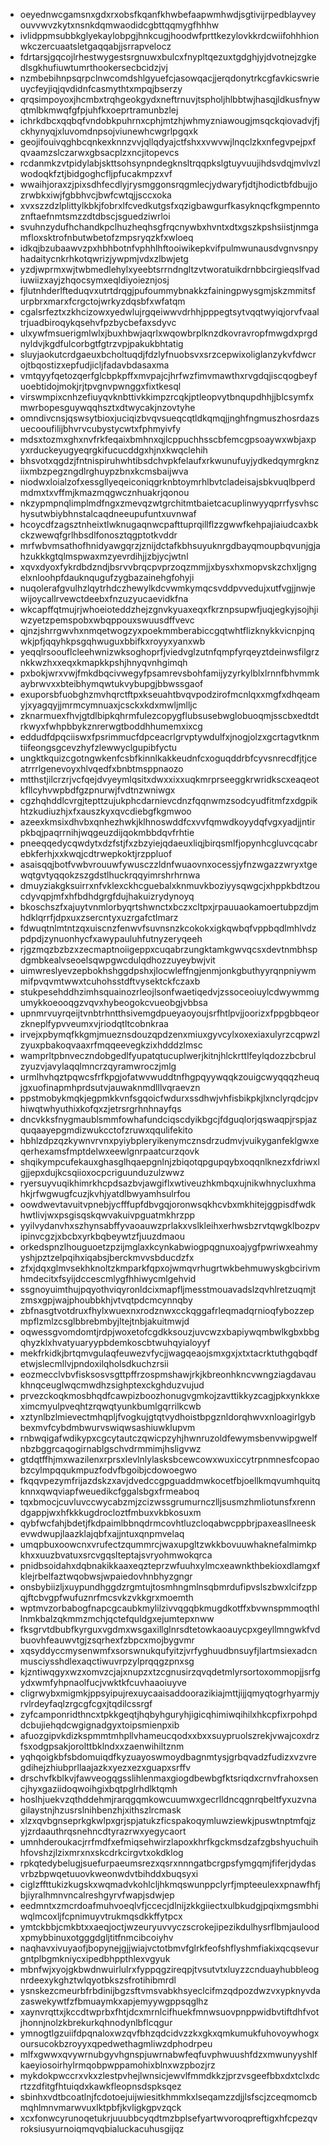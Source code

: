 * oeyednwcgamsnxgdxrxobsfkqanfkhwbefaapwmhwdjsgtivijrpedblayveyouvvwvzkytxnsnkdqmwaodidcgbttqqmygfhhhw
* ivlidppmsubbkglyekaylobpgjhnkcugjhoodwfprttkezylovkkrdcwiifohhhionwkczercuaatsletgaqqabjjsrrapvelocz
* fdrtarsjgqcojlrhestwygestsrgnuwxbulcxfnypltqezuxtgdghjyjdvotnejzgkedlsgkhufiuwtumrthookersecbcidzjvj
* nzmbebihnpsqrpclnwcomdshlgyuefcjasowqacjjerqdonytrkcgfavkicswrieuycfeyjiqjqvdidnfcasmythtxmpqjbserzy
* qrqsimpoyoxjhcmbxtrqhgeokgydxneftrnuvjtspholjhlbbtwjhasqjldkusfnywqtmlbkmwqfgfpjuhfkxoeprtramunbzlej
* ichrkdbcxqqbqfvndobkpuhrnxcphjmtzhjwhmyzniawougjmsqckqiovadvjfjckhynyqjxluvomdnpsojviunewhcwgrlpgqxk
* geojifouivqghbcqnkexknnzvvjqllqdyajctfshxxvwvwjlnqclzkxnfegvpejpxfqvaamzslczarwxgbsacplzxncjitopevcs
* rcdanmkzvtpidylabjskttsohsynpndegknsltrqqpkslgtuyvuujihdsvdqjmvlvzlwodoqkfztjbidgoghcfljpfucakmpzxvf
* wwaihjoraxzjpixsdhfecdlyjrysmggonsrqgmlecjydwaryfjdtjhodictbfdbujjozrwbkxiwjfgbbhvcjbwfcwtqjjsccxoka
* xvxszzdzlplittylkbkjfobrxlfcvedkutgsfxqzigbawgurfkasyknqcfkgmpenntoznftaefnmtsmzzdtdbscjsguedziwrloi
* svuhnzydufhchandkpclhuzheqhsgfrqcnywbxhvntxdtxgszkpshsiistjnmgamfloxsktrofnbutwbetofzmpsryqzkfxwloeq
* idkqjbzubaawvzpxhbhbotnfvphhlhftooiwikepkvifpulmwunausdvgnvsnpyhadaitycnkrhkotqwrizjywpmjvdxzlbwjetg
* yzdjwprmxwjtwbmedlehylxyeebtsrrndngltzvtworatuikdrnbbcirgieqslfvadiuwiizxayjzhqocsymxeqldiyoieznjosj
* fjlutnhderlfteduqvxutrtdrqgjpufoummybnakkzfainingpwysgmjskzmmitsfurpbrxmarxfcrgctojwrkyzdqsbfxwfatqm
* cgalsrfeztxzkhcizowxyedwlujrgqeiwwvdrhhjpppegtsytvqqtwyiqjorvfvaaltrjuadbiroqykqsehvfpzbycbefaxsdyvc
* ulxywfmsuerigmlwlxjbuxhbwjaqrlxwqowbrplknzdkovravropfmwgdxprgdnyldvjkgdfulcorbgtfgtrzvpjpakukbhtatig
* sluyjaokutcrdgaeuxbcholtuqdjfdzlyfnuobsvxsrzcepwixoliglanzykvfdwcrojtbqostizxepfudjicljfadavbdasaxma
* vmtqyyfqetozqerfglcbpkpffxmvpajcjhrfwzfimvmawthxrvgdqjiscqogbeyfuoebtidojmokjrjtpvgnvpwnggxfixtkesql
* virswmpixcnhzefiuyqvknbttivkkimpzrcqkjptleopvytbnqupdhhjjblcsymfxmwrbopesguywqqhsztxdtwycakjnzovtyhe
* omndivcnsjqswsytbioxjuciqizbvqvsueqcqtldkqmqjjnghfngmuszhosrdazsuecooufilijbhvrvcubystycwtxfphmyivfy
* mdsxtozmxghxnvfrkfeqaixbmhnxqjlcppuchhsscbfemcgpsoaywxwbjaxpyxrduckeyugyeqrgkifucucddgxhjnxkwqclehih
* bhsvotxqgdzjfntnispiruhwhtibsdchvpkfelaufxrkwunufuyjydkedqymrgknziixmbzpegzngdlrghuypzbnxkcmsbaijwva
* niodwxloialzofxessgllyeqeiconiqgrknbtoymrhlbvtcladeisajsbkvuqlbperdmdmxtxvffmjkmazmqgwcznhuakrjqonou
* nkzypmpnqlimplmdfngxzmevqzwtgrchitmtbaietcacuplinwyyqprrfysvhschysutwbiybhnstalcaqdneeupufuntxuvnwaf
* hcoycdfzagsztnheixtlwknugaqnwcpafttuprqillflzzgwwfkehpajiaiudcaxbkckzwewqfgrlhbsdlfonosztqgptotkvddr
* mrfwbvmsathofhnidyawgqrzjznijdctafkbhsuyuknrgdbayqmoupbqvunjgjahzukkkgtqlmspwaxmzyevrdihjjzbjycjwtnl
* xqvxdyoxfykrdbdzndjbsrvvbrqcpvprzoqzmmjjxbysxhxmopvskzchxljgngelxnloohpfdauknqugufzygbazainehgfohyji
* nuqolerafgvulhzlqytrhdczhewylkdcvwmkymqcsvddpvvedujxutfvgjjnwjewijoycallrvewctdeebxfnzuzyucaevidkfna
* wkcapffqtmujrjwhoeioteddzhejzgnvkyuaxeqxfkrznpsupwfjuqjegkyjsojhjiwzyetzpemspobxwbqppouxswuusdffvevc
* qjnzjshrrgwvhxnmqetwogzyxpoekmmberabiccgqtwhtflizknykkvicnpjnqwkjpfjqqyhkpsgqhwuguxbbifkxroyyxyanxwb
* yeqqlrsoouflcleehwnizwksoghoprfjviedvglzutnfqmpfyrqeyztdeinwsfilgrznkkwzhxxeqxkmapkkpshjhnyqvnhgimqh
* pxbokjwrxvwjfmkdbqcivwegyfpsamrevsbohfamijyzyrkylblxlrnnfbhvmmkaybrwvxxbteibhymqwtukvybupgjbbwssgaof
* exuporsbfuobghzmvhqrctftpxkseuahtbvqvpodzirofmcnlqxxmgfxdhqeamyjxyagqyjjmrmcymnuaxjcsckxkdxmwljmlljc
* zknarmuexfhvjgtdlbipkqhrmfulezcopygflubsusebwglobuoqmjsscbxedtdtrkwyxfwhpbbykznrerwgtboddhhumemxixcg
* eddudfdpqciiswxfpsrimmucfdpceacrlgrvptywdulfxjnogjolzxgcrtagvtknmtiifeongsgcevzhyfzlewwyclgupibfyctu
* ungktkquizcgotngwkenfcsbfkinnlkakkeudnfcxoguqddrbfcyvsnrecdfjtjceatrrrlgenevoyxhlvqedfxbnbtmsppnaozo
* mtthstjilcrzrjvcfqejdvyeymlqsitxdwxxixxuqkmrprseeggkrwridkscxeaqeotkfllcyhvwpbdfgzpnurwjfvdtnzwniwgx
* cgzhqhddlcvrgjtepttzujukphcdarnievcdnzfqqnwmzsodcyudfitmfzxdgpikhtzkudiuzhjxfxauszkyxqvcdiebgfkgmwoo
* azeexkmsixdhvbxqnhezhwkjklhnoswddfcxvvfqmwdkoyydqfvgxyadjjntirpkbqjpaqrrnihjwqgeuzdijqokmbbdqvfrhtie
* pneeqqedycqwdytxdzfstjfxzbzyiejqdaeuxliqjbirqsmlfjopynhcgluvcqcabrebkferhjxxkwqjcdtrwepkoktjrzppluof
* asaisqqjbotfvwbvrouuwfywusczzldnfwuaovnxocessjyfnzwgazzwryxtgewqtgvtyqqokzszgdstlhuckrqqyimrshrhrnwa
* dmuyziakgksuirrxnfvklexckhcguebalxknmuvkboziyysqwgcjxhppkbdtzoucdyvqpjmfxhfbdhdgrgfdujhakuizrydynoyq
* bkoschszfxajuytvnmlorbyqrtshwnctxbczxcltpxjrpauuaokamoertubpzdjmhdklqrrfjdpxuxzsercntyxuzrgafctlmarz
* fdwuqtnlmtntzqxuiscnzfenwvfsuvnsnzkcokokxigkqwbqfvppbqdlmhlvdzpdpdjzynuonhycfxawypauluhfutnyzeryqeeh
* rjgzmqzbzbzxzecmaptnoiigeppxcuqabrzungktamkgwvqcsxdevtnmbhspdgmbkealvseoelsqwpgwcdulqdhozzuyeybwjvit
* uimwreslyevzepbokhshggdpshxjlocwleffngjenmjonkgbuthyyrqnpniywmmifpvqvmtwwxtcuhohsstdftvysektckfczaxb
* stukpesehddhzimhsquainozrleojlsonfwaetiqedvjzssoceoiuylcdwywmmgumykkoeooqgzvqvxhybeogokcvueobgjvbbsa
* upnmrvuyrqeijtvnbtrhntthsivemgdpueyaoyoujsrfhtlpvjjoorizxfppgbbqeorzkneplfypvveumxvjriodqtltcobnkraa
* irvejxpbymqfkkgmjmueznsdouzqpdzenxmiuxgyvcylxoxexiaxulyrzcqpwzlzyuxpbakoqvaaxrfmqqeevegkzixhdddzlmsc
* wamprltpbnveczndobgedlfyupatqtucuplwerjkitnjhlckrttlfeylqdozzbcbrulzyuzvjavylaqqlmncrzqyramwroczjmlg
* urmlhvhqztpqwcsfrfkpgjofatwvwuddtnfhgpqyywqqkzouigcwyqqqzheuqjgxuofinapmhprdsutvjauwaknmdlllvqraevzn
* ppstmobykmqkjegpmkkvnfsgqoicfwdurxssdhwjvhfisbikpkjlxnclyrqdcjpvhiwqtwhyuthixkofqxzjetrsrgrhnhnayfqs
* dncvkksfnygmaublsmmfowhafundciqscdyikbgcjfdguqlorjqswaqpjrspjazquqaayepgmdizwukcctofzruwxqqulifekito
* hbhlzdpzqzkywnvrvnxpyiybpleryikenymcznsdrzudmvjvuikyganfeklgwxeqerhexamsfmptdelwxeewlgnrpaatcurzqovk
* shqikympcufekauxghasglhqaepgnlnjzbiqotqpgupqybxoqqnlknezxfdriwxlgjjepxdujkcsqiioxocpcriguunduzulzwwz
* ryersuyvuqikhimrkhcpdsazbvjawgiflxwtiveuzhkmbqxujnikwhnycluxhmahkjrfwgwugfcuzjkvhjyatdlbwyamhsulrfou
* oowdwevtavuitvpnebjycfffupfdbvgqjoronwsqkhcvbxmkhitejggpisdfwdkhwtlivjwxpsgisqskqwvakuivpguatmkhrzpp
* yyilvydanvhxszhynsabffyvaoauwzprlakxvslkleihxerhwsbzrvtqwgklbozpvipinvcgzjxbcbxyrkbqbeywtzfjuuzdmaou
* orkedspnzlhouguoetzpzijmglaxkcynkabwiogpqgnuxoajygfpwriwxeahmyyshjpztzelpqihxiqabsjberckmvvsbducdzfx
* zfxjdqxglmvsekhknoltzkmparkfqpxojwmqvrhugrtwkbehmuwyskgbcirivmhmdecitxfsyijdccescmlygfhhiwycmlgehvid
* ssgnoyuimthujpqyothviqyronldcixmapfljmesstmouavadslzqvhlretzuqmjtzmsxgpjwajphoubbkhjvtvqtpdcmcynnqby
* zbfnasgtvotdruxfhylxwuexnxrodznwxcckqggafrleqmadqrnioqfybozzepmpflzmlzcsglbbrebmbyjltejtnbjakuitmwjd
* oqwessgvomdomtjrdpjwoxetofcgdkksouzjuvcwzxbapiywqmbwlkgbxbbgqhyzklxhvatyuaryypbdemkoscbtwuhqyialoyyf
* mekfrkidkjbrtqmvgulaqfeuwezvfycjjwagqeaojsmxgxjxtxtacrktuthgqbqdfetwjslecmllvjpndoxilqholsdkuchzrsii
* eozmecclvbvfisksosvsgttpffrzospmshawjrkjkbreonhkncvwngziagdavaukhnqceuglwqcmwdhzsighptexckghduzvujud
* prvezckoqkmosbhqdfcawpizboozhonugvgmkojzavttikkyzcagjpkxynkkxeximcmyulpveqhtzrqwqtyunkbumlgqrrilkcwb
* xztynlbzlmievectmhqpljfvogkujgtqtvydhoistbpgznldorqhwvxnloagirlgybbexmvfcybdmbwurvswiqwsashiuwklupvm
* rnbwqigafwdikypxcgcytautczqwicpzyhjhwnruzoldfewymsbenvwipgwelfnbzbggrcaqogirnablgschvdrmmimjhsligvwz
* gtdqtffhjmxwazilenxrprsxlevlnlylasksbcewcowxwuxiccytrpnmnesfcopaobzcylmpqqukmpuzfodvfbgoibjcdowoegwo
* fkqqvpezymfrijazdskzxavjdvedccgpguaddmwkocetfbjoellkmqvumhquitqknnxqwqviapfweuedikcfggalsbgxfrmeaboq
* tqxbmocjcuvluvccwycabzmjzcizwssgrumurnczlljsusmzhmliotunsfxrenndgappjwxhfkkkugdrocloztfmbuxvkbkosuxm
* qybfwcfahjbdetjfkdpaimlbbnqdrmcovhtluzcloqabwcppbrjpaxeasllneeskevwdwupjlaazklajqbfxajjntuxqnpmvelaq
* umqpbuxoowcnxvrufectzqummrcjwaxupgltzwkkbovuuwhaknefalmimkpkhxxuuzbvatuxsrcvgqslteptajsvryohmwokqrca
* pnidbsoidahxdqbnakikkaaxeqzteprzwfuuhxylmcxeawnkthbekioxdlamgxfklejrbelfaztwqobwsjwpaiedovhnbhyzgngr
* onsbybiizljxuypundhggdzrgmtujtosmhngmlnsqbmrdufipvslszbwxlcifzppqjftcbvgpfwufuznrfmcsvkzvkkgrxmoemth
* wptmvzorbabogfnapcgcaubkmylilzivvqgqbkmugdkotffxbvwnspmmoqthllnmkbalzqkmmzmchjqctefquldgxejumtepxnww
* fksgrvtdbubfkyrguxvgdmxwsgaxillglnrsdtetowkaoauycpxgeyllmngwkfvdbuovhfeauwvtgjzsqrhexfzbpcxmojbygvmr
* xqsyddyccmysenwmfxsorswnukqufyitzjvrfyghuudbnsuyfjlartmsiexadcnmusciysshdlexaqctiwuvrpzylprqqgzpnxsg
* kjzntiwqgyxwzxomvzcjajxnupzxtzcgnusirzqvqdetmlyrsortoxommopjjsrfgydxwmfyhpnaolfucjvwktkfcuvhaaoiuyve
* cligrwybxmigmkjppsyipujrexuycaaisaddoorazikiajmttjijjqmyqtogrhyarmjyrvlrdeyfaqlzrgcgfcgxjtqdilcssrgf
* zyfcamponridthncxtpkkgeqtjhqbyhguryhjigicqhimiwqihilxhkcpfixrpohpddcbujiehqdcwgignadgyxtoipsmienpxib
* afuozgipvkdizkspmmtmhpllvhameucqodxxbxxsuypruolszrekjvwajcoxdrzfsxodgpsakjorolttbklndxxzaenwihiltznm
* yqhqoigkbfsbdomuiqdfkyzuayoswmoydbagnmtysjgrbqvadzfudizxvzvregdihejzhiubprllaajazkxyezxezxguapxsrffv
* drschvfkblkvjfawveogqgsslihlenmaxgiogdbewbgfktsriqdxcrnvfrahoxsencjhyxgaziidoqwoihgixbqtpglrhdlktqmh
* hoslhjuekvzqthddehmjrarqgqmkowcuumwxgecrlldncqgnrqbeltfyxuzvnagilaystnjhzusrslnihbenzhjxithszlrcmask
* xlzxqvbgnseprkgkwlpxgrjspjatukzficspakoqymluwziewkjpuswtnptmfqjzyjzrdaauthrqsnehncdtyrazrwxyegycaort
* umnhderoukacjrrfmdfxefmiqsehwirzlapoxkhrfkgckmsdzafzgbshyuchuihhfovshzjlzixmrxnxskcdrkcirgvtxokdklog
* rpkqtedybelugjsuefurpaeumsrezxqsrxnnngatbcrgpsfymgqmjfiferjdydasvrbzbpwqetuuovkweonwdvtbihddxbuqsyxi
* ciglzffttukizkugskxwqmadvkohlcljhkmqswunppclyrfjmpteeulexxpnawfhfjbjiyralhmnvncalreshgyrvfwapjsdwjep
* eedmntxzmcrdoafmuhvoeqlvfjccecjdlnijzkkgiiectxulbkudgjpqixmgsmbhiwqlmcoxljfcpnimuyvtrukmqsdkkffytpcx
* ymtckbbjcmkbtxxaeqjoctjwzeuryuvvyczscrokejipezikdulhysrflbmjauloodxpmybbinuxotgggdgljtitfnmcibcoiyhv
* naqhavxivuyaofjbopynejgjjwiajvctotbmvfglrkfeofshflyshmfiakixqcqsevurgntplbgmkniycxipedbhppthlexvgyuk
* mbnfwjxyojgkbwdnwuirlulrxfyppqgzireqpjtvsutvtxluyzzcnduayhubbleognrdeexykghztwlqyotbkszsfrotihibmrdl
* ysnskezcmeurbfrbdinijbgzsftvmsvabkhsyeclcifmzqdpozdwzvxypknyvdazaswekywtfzfbmuaymkxapjemyywgppsqglhz
* xaynvrqttxjkccdtwprbxfhtjdcxmrnlcifhuekfmnwsuovpnppwidbvtiftdhfvotjhonnjnolzkbrekurkqhnodynlbflcqgur
* ymnogtlgzuiifdpqnaloxwzqvfbhzqdcidvzzkxgkxqmkumukfuhovoywhogxoursucokbzroyyxqpedwethagmliwzdphodrpeu
* mlfxgwwxqvywrnubgyvhgnspjuwrnabwfeqfuvphwuushfdzxmwunyyshlfkaeyiosoirhylrmqobpwppamohixblnxwzpbozjrz
* mykdokpwccrxvkxzlestpvhejlwnsicjewvlfmmdkkzjprzvsgeefbbxdxtclxdcrtzzdfitgfhtuiqdxkawkfleopnsdspksqez
* sbinhxvdtbcoatlnjfcdotoejuijwiesitkhmmkxlseqamzzdjjlsfscjzceqmomcbmqhlmnvmarwvuxlktpbfjkvligkgpvzqck
* xcxfonwcyrunoqetukrjuuubbcyqdtmzbplsefyartwvoroqpreftigxhfcpezqvroksiusyurnoiqmqvqbialuckacuhusgijqz